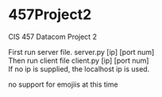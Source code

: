 # 457Project2
CIS 457 Datacom Project 2 

First run server file. server.py [ip] [port num]  
Then run client file client.py [ip] [port num]  
If no ip is supplied, the localhost ip is used.

no support for emojiis at this time
